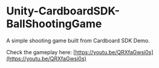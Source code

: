 # Unity-CardboardSDK-BallShootingGame
A simple shooting game built from Cardboard SDK Demo.

Check the gameplay here: [https://youtu.be/QRXfaGwsi0s](https://youtu.be/QRXfaGwsi0s)
